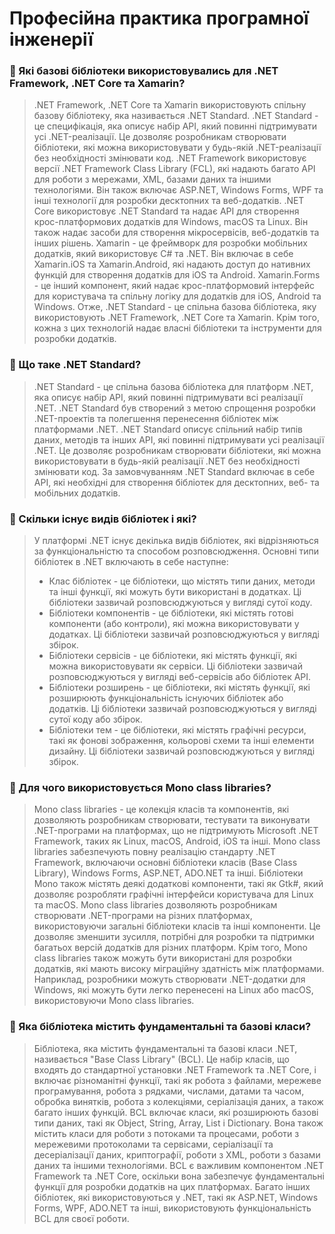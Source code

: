 # Професійна практика програмної інженерії
### 🔷 Які базові бібліотеки використовувались для .NET Framework, .NET Core та Xamarin?
> .NET Framework, .NET Core та Xamarin використовують спільну базову бібліотеку, яка називається .NET Standard. .NET Standard - це специфікація, яка описує набір API, який повинні підтримувати усі .NET-реалізації. Це дозволяє розробникам створювати бібліотеки, які можна використовувати у будь-якій .NET-реалізації без необхідності змінювати код.
.NET Framework використовує версії .NET Framework Class Library (FCL), які надають багато API для роботи з мережами, XML, базами даних та іншими технологіями. Він також включає ASP.NET, Windows Forms, WPF та інші технології для розробки десктопних та веб-додатків.
.NET Core використовує .NET Standard та надає API для створення крос-платформових додатків для Windows, macOS та Linux. Він також надає засоби для створення мікросервісів, веб-додатків та інших рішень.
Xamarin - це фреймворк для розробки мобільних додатків, який використовує C# та .NET. Він включає в себе Xamarin.iOS та Xamarin.Android, які надають доступ до нативних функцій для створення додатків для iOS та Android. Xamarin.Forms - це інший компонент, який надає крос-платформовий інтерфейс для користувача та спільну логіку для додатків для iOS, Android та Windows.
Отже, .NET Standard - це спільна базова бібліотека, яку використовують .NET Framework, .NET Core та Xamarin. Крім того, кожна з цих технологій надає власні бібліотеки та інструменти для розробки додатків.
### 🔷 Що таке .NET Standard?
> .NET Standard - це спільна базова бібліотека для платформ .NET, яка описує набір API, який повинні підтримувати всі реалізації .NET. .NET Standard був створений з метою спрощення розробки .NET-проектів та полегшення перенесення бібліотек між платформами .NET.
.NET Standard описує спільний набір типів даних, методів та інших API, які повинні підтримувати усі реалізації .NET. Це дозволяє розробникам створювати бібліотеки, які можна використовувати в будь-якій реалізації .NET без необхідності змінювати код. За замовчуванням .NET Standard включає в себе API, які необхідні для створення бібліотек для десктопних, веб- та мобільних додатків.
### 🔷 Скільки існує видів бібліотек і які?
> У платформі .NET існує декілька видів бібліотек, які відрізняються за функціональністю та способом розповсюдження. Основні типи бібліотек в .NET включають в себе наступне:
>* Клас бібліотек - це бібліотеки, що містять типи даних, методи та інші функції, які можуть бути використані в додатках. Ці бібліотеки зазвичай розповсюджуються у вигляді сутої коду.
>* Бібліотеки компонентів - це бібліотеки, які містять готові компоненти (або контроли), які можна використовувати у додатках. Ці бібліотеки зазвичай розповсюджуються у вигляді збірок.
>* Бібліотеки сервісів - це бібліотеки, які містять функції, які можна використовувати як сервіси. Ці бібліотеки зазвичай розповсюджуються у вигляді веб-сервісів або бібліотек API.
>* Бібліотеки розширень - це бібліотеки, які містять функції, які розширюють функціональність існуючих бібліотек або додатків. Ці бібліотеки зазвичай розповсюджуються у вигляді сутої коду або збірок.
>* Бібліотеки тем - це бібліотеки, які містять графічні ресурси, такі як фонові зображення, кольорові схеми та інші елементи дизайну. Ці бібліотеки зазвичай розповсюджуються у вигляді збірок.
### 🔷 Для чого використовується Mono class libraries?
> Mono class libraries - це колекція класів та компонентів, які дозволяють розробникам створювати, тестувати та виконувати .NET-програми на платформах, що не підтримують Microsoft .NET Framework, таких як Linux, macOS, Android, iOS та інші.
Mono class libraries забезпечують повну реалізацію стандарту .NET Framework, включаючи основні бібліотеки класів (Base Class Library), Windows Forms, ASP.NET, ADO.NET та інші. Бібліотеки Mono також містять деякі додаткові компоненти, такі як Gtk#, який дозволяє розробляти графічні інтерфейси користувача для Linux та macOS.
Mono class libraries дозволяють розробникам створювати .NET-програми на різних платформах, використовуючи загальні бібліотеки класів та інші компоненти. Це дозволяє зменшити зусилля, потрібні для розробки та підтримки багатьох версій додатків для різних платформ.
Крім того, Mono class libraries також можуть бути використані для розробки додатків, які мають високу міграційну здатність між платформами. Наприклад, розробники можуть створювати .NET-додатки для Windows, які можуть бути легко перенесені на Linux або macOS, використовуючи Mono class libraries.
### 🔷 Яка бібліотека містить фундаментальні та базові класи?
>Бібліотека, яка містить фундаментальні та базові класи .NET, називається "Base Class Library" (BCL). Це набір класів, що входять до стандартної установки .NET Framework та .NET Core, і включає різноманітні функції, такі як робота з файлами, мережеве програмування, робота з рядками, числами, датами та часом, обробка винятків, робота з колекціями, серіалізація даних, а також багато інших функцій.
BCL включає класи, які розширюють базові типи даних, такі як Object, String, Array, List і Dictionary. Вона також містить класи для роботи з потоками та процесами, роботи з мережевими протоколами та сервісами, серіалізації та десеріалізації даних, криптографії, роботи з XML, роботи з базами даних та іншими технологіями.
BCL є важливим компонентом .NET Framework та .NET Core, оскільки вона забезпечує фундаментальні функції для розробки додатків на цих платформах. Багато інших бібліотек, які використовуються у .NET, такі як ASP.NET, Windows Forms, WPF, ADO.NET та інші, використовують функціональність BCL для своєї роботи.
